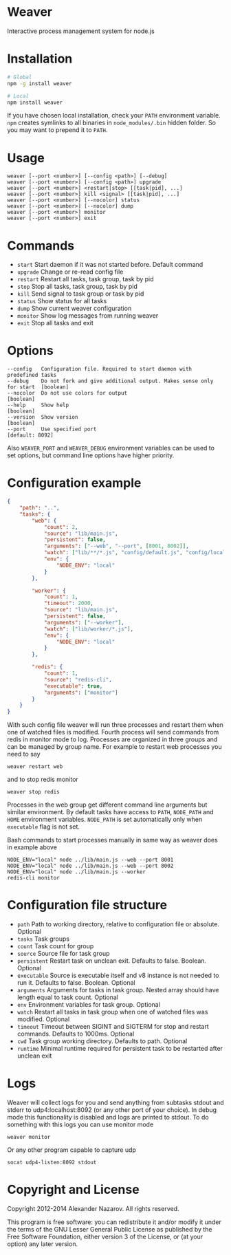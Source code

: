 # Weaver

Interactive process management system for node.js

# Installation

```bash
# Global
npm -g install weaver

# Local
npm install weaver
```

If you have chosen local installation, check your `PATH` environment variable. `npm` creates symlinks to
all binaries in `node_modules/.bin` hidden folder. So you may want to prepend it to `PATH`.

# Usage

	weaver [--port <number>] [--config <path>] [--debug]
	weaver [--port <number>] [--config <path>] upgrade
	weaver [--port <number>] <restart|stop> [[task|pid], ...]
	weaver [--port <number>] kill <signal> [[task|pid], ...]
	weaver [--port <number>] [--nocolor] status
	weaver [--port <number>] [--nocolor] dump
	weaver [--port <number>] monitor
	weaver [--port <number>] exit

# Commands

- `start`   Start daemon if it was not started before. Default command
- `upgrade` Change or re-read config file
- `restart` Restart all tasks, task group, task by pid
- `stop`    Stop all tasks, task group, task by pid
- `kill`    Send signal to task group or task by pid
- `status`  Show status for all tasks
- `dump`    Show current weaver configuration
- `monitor` Show log messages from running weaver
- `exit`    Stop all tasks and exit

# Options

	--config   Configuration file. Required to start daemon with predefined tasks
	--debug    Do not fork and give additional output. Makes sense only for start  [boolean]
	--nocolor  Do not use colors for output                                        [boolean]
	--help     Show help                                                           [boolean]
	--version  Show version                                                        [boolean]
	--port     Use specified port                                                  [default: 8092]

Also `WEAVER_PORT` and `WEAVER_DEBUG` environment variables can be used to set options, but
command line options have higher priority.

# Configuration example

```json
{
	"path": "..",
	"tasks": {
		"web": {
			"count": 2,
			"source": "lib/main.js",
			"persistent": false,
			"arguments": ["--web", "--port", [8001, 8002]],
			"watch": ["lib/**/*.js", "config/default.js", "config/local.json"],
			"env": {
				"NODE_ENV": "local"
			}
		},

		"worker": {
			"count": 1,
			"timeout": 2000,
			"source": "lib/main.js",
			"persistent": false,
			"arguments": ["--worker"],
			"watch": ["lib/worker/*.js"],
			"env": {
				"NODE_ENV": "local"
			}
		},

		"redis": {
			"count": 1,
			"source": "redis-cli",
			"executable": true,
			"arguments": ["monitor"]
		}
	}
}
```

With such config file weaver will run three processes and restart them when one of watched files is modified. Fourth process will
send commands from redis in monitor mode to log. Processes are organized in three groups and can be managed by group name.
For example to restart web processes you need to say

	weaver restart web

and to stop redis monitor

	weaver stop redis

Processes in the web group get different command line arguments but similar environment. By default tasks have access to `PATH`, `NODE_PATH` and `HOME`
environment variables. `NODE_PATH` is set automatically only when `executable` flag is not set.

Bash commands to start processes manually in same way as weaver does in example above

	NODE_ENV="local" node ../lib/main.js --web --port 8001
	NODE_ENV="local" node ../lib/main.js --web --port 8002
	NODE_ENV="local" node ../lib/main.js --worker
	redis-cli monitor

# Configuration file structure

- `path`       Path to working directory, relative to configuration file or absolute. Optional
- `tasks`      Task groups
- `count`      Task count for group
- `source`     Source file for task group
- `persistent` Restart task on unclean exit. Defaults to false. Boolean. Optional
- `executable` Source is executable itself and v8 instance is not needed to run it. Defaults to false. Boolean. Optional
- `arguments`  Arguments for tasks in task group. Nested array should have length equal to task count. Optional
- `env`        Environment variables for task group. Optional
- `watch`      Restart all tasks in task group when one of watched files was modified. Optional
- `timeout`    Timeout between SIGINT and SIGTERM for stop and restart commands. Defaults to 1000ms. Optional
- `cwd`        Task group working directory. Defaults to path. Optional
- `runtime`    Minimal runtime required for persistent task to be restarted after unclean exit

# Logs

Weaver will collect logs for you and send anything from subtasks stdout and stderr to udp4:localhost:8092 (or any other port of your choice).
In debug mode this functionality is disabled and logs are printed to stdout.
To do something with this logs you can use monitor mode

	weaver monitor

Or any other program capable to capture udp

	socat udp4-listen:8092 stdout

# Copyright and License

Copyright 2012-2014 Alexander Nazarov. All rights reserved.

This program is free software: you can redistribute it and/or modify
it under the terms of the GNU Lesser General Public License as published by
the Free Software Foundation, either version 3 of the License, or
(at your option) any later version.

